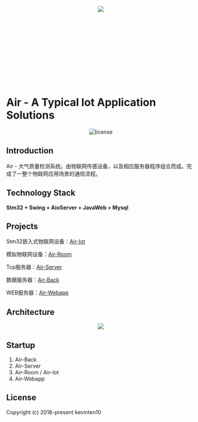 <p align="center" style="height: 200px">
  <img src="https://github.com/kevinten10/Air/blob/master/Air.png"/>
</p>

# Air - A Typical Iot Application Solutions

<p align="center">
  <img src="https://img.shields.io/github/license/mashape/apistatus.svg" alt="license"/>
</p>

## Introduction

Air - 大气质量检测系统。由物联网传感设备，以及相应服务器程序组合而成。完成了一整个物联网应用场景的通信流程。

## Technology Stack

**Stm32 + Swing + AioServer + JavaWeb + Mysql**

## Projects

Stm32嵌入式物联网设备：[Air-Iot](https://github.com/kevinten10/Air-Iot)

模拟物联网设备：[Air-Room](https://github.com/kevinten10/Air-Room)

Tcp服务器：[Air-Server](https://github.com/kevinten10/Air-Server)

数据服务器：[Air-Back](https://github.com/kevinten10/Air-Back)

WEB服务器：[Air-Webapp](https://github.com/kevinten10/Air-Webapp)

## Architecture

<p align="center">
  <img src="https://github.com/kevinten10/Air/blob/master/%E6%9E%B6%E6%9E%84%E5%9B%BE.png" />
</p>

## Startup

1. Air-Back
2. Air-Server
3. Air-Room / Air-Iot
4. Air-Webapp

## License

Copyright (c) 2018-present kevinten10



